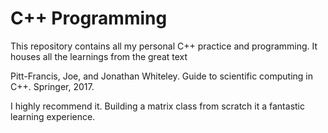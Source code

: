 # C++ Programming

This repository contains all my personal C++ practice and programming. It houses all the learnings
from the great text 

Pitt-Francis, Joe, and Jonathan Whiteley. Guide to scientific computing in C++. Springer, 2017.

I highly recommend it. Building a matrix class from scratch it a fantastic learning experience.
